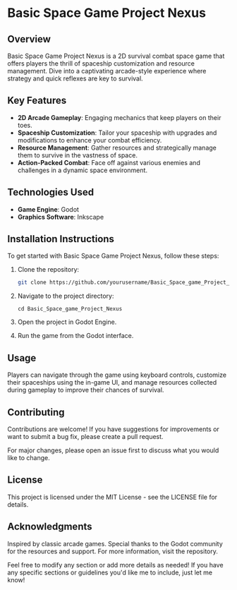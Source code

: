 # Basic Space Game Project Nexus

## Overview
Basic Space Game Project Nexus is a 2D survival combat space game that offers players the thrill of spaceship customization and resource management. Dive into a captivating arcade-style experience where strategy and quick reflexes are key to survival.

## Key Features
- **2D Arcade Gameplay**: Engaging mechanics that keep players on their toes.
- **Spaceship Customization**: Tailor your spaceship with upgrades and modifications to enhance your combat efficiency.
- **Resource Management**: Gather resources and strategically manage them to survive in the vastness of space.
- **Action-Packed Combat**: Face off against various enemies and challenges in a dynamic space environment.

## Technologies Used
- **Game Engine**: Godot
- **Graphics Software**: Inkscape

## Installation Instructions
To get started with Basic Space Game Project Nexus, follow these steps:

1. Clone the repository:
   ```bash
   git clone https://github.com/yourusername/Basic_Space_game_Project_Nexus.git
2. Navigate to the project directory:
   ```
   cd Basic_Space_game_Project_Nexus
   ```
3. Open the project in Godot Engine.

4. Run the game from the Godot interface.

## Usage
Players can navigate through the game using keyboard controls, customize their spaceships using the in-game UI, and manage resources collected during gameplay to improve their chances of survival.

## Contributing
Contributions are welcome! If you have suggestions for improvements or want to submit a bug fix, please create a pull request.

For major changes, please open an issue first to discuss what you would like to change.

## License
This project is licensed under the MIT License - see the LICENSE file for details.

## Acknowledgments
Inspired by classic arcade games.
Special thanks to the Godot community for the resources and support.
For more information, visit the repository.


Feel free to modify any section or add more details as needed! If you have any specific sections or guidelines you'd like me to include, just let me know!
